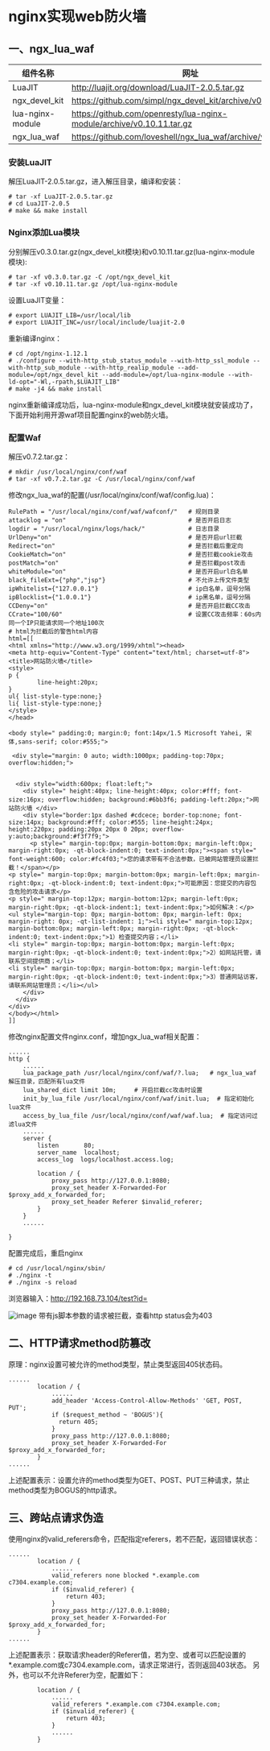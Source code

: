 # nginx实现web防火墙

## 一、ngx_lua_waf
组件名称 |网址
--- | ---
LuaJIT | http://luajit.org/download/LuaJIT-2.0.5.tar.gz
ngx_devel_kit | https://github.com/simpl/ngx_devel_kit/archive/v0.3.0.tar.gz
lua-nginx-module | https://github.com/openresty/lua-nginx-module/archive/v0.10.11.tar.gz
ngx_lua_waf | https://github.com/loveshell/ngx_lua_waf/archive/v0.7.2.tar.gz


### 安装LuaJIT
解压LuaJIT-2.0.5.tar.gz，进入解压目录，编译和安装：
```
# tar -xf LuaJIT-2.0.5.tar.gz
# cd LuaJIT-2.0.5
# make && make install
```
### Nginx添加Lua模块
分别解压v0.3.0.tar.gz(ngx_devel_kit模块)和v0.10.11.tar.gz(lua-nginx-module模块):
```
# tar -xf v0.3.0.tar.gz -C /opt/ngx_devel_kit
# tar -xf v0.10.11.tar.gz /opt/lua-nginx-module
```
设置LuaJIT变量：
```
# export LUAJIT_LIB=/usr/local/lib 
# export LUAJIT_INC=/usr/local/include/luajit-2.0
```
重新编译nginx：
```
# cd /opt/nginx-1.12.1
# ./configure --with-http_stub_status_module --with-http_ssl_module --with-http_sub_module --with-http_realip_module --add-module=/opt/ngx_devel_kit --add-module=/opt/lua-nginx-module --with-ld-opt="-Wl,-rpath,$LUAJIT_LIB"
# make -j4 && make install
```
nginx重新编译成功后，lua-nginx-module和ngx_devel_kit模块就安装成功了，下面开始利用开源waf项目配置nginx的web防火墙。
### 配置Waf
解压v0.7.2.tar.gz：
```
# mkdir /usr/local/nginx/conf/waf
# tar -xf v0.7.2.tar.gz -C /usr/local/nginx/conf/waf
```
修改ngx_lua_waf的配置(/usr/local/nginx/conf/waf/config.lua)：
```
RulePath = "/usr/local/nginx/conf/waf/wafconf/"   # 规则目录
attacklog = "on"                                  # 是否开启日志
logdir = "/usr/local/nginx/logs/hack/"            # 日志目录
UrlDeny="on"                                      # 是否开启url拦截
Redirect="on"                                     # 是否拦截后重定向
CookieMatch="on"                                  # 是否拦截cookie攻击
postMatch="on"                                    # 是否拦截post攻击
whiteModule="on"                                  # 是否开启url白名单
black_fileExt={"php","jsp"}                       # 不允许上传文件类型
ipWhitelist={"127.0.0.1"}                         # ip白名单，逗号分隔
ipBlocklist={"1.0.0.1"}                           # ip黑名单，逗号分隔
CCDeny="on"                                       # 是否开启拦截CC攻击
CCrate="100/60"                                   # 设置CC攻击频率：60s内同一个IP只能请求同一个地址100次
# html为拦截后的警告html内容
html=[[
<html xmlns="http://www.w3.org/1999/xhtml"><head>
<meta http-equiv="Content-Type" content="text/html; charset=utf-8">
<title>网站防火墙</title>
<style>
p {
        line-height:20px;
}
ul{ list-style-type:none;}
li{ list-style-type:none;}
</style>
</head>

<body style=" padding:0; margin:0; font:14px/1.5 Microsoft Yahei, 宋体,sans-serif; color:#555;">

 <div style="margin: 0 auto; width:1000px; padding-top:70px; overflow:hidden;">
  
  
  <div style="width:600px; float:left;">
    <div style=" height:40px; line-height:40px; color:#fff; font-size:16px; overflow:hidden; background:#6bb3f6; padding-left:20px;">网站防火墙 </div>
    <div style="border:1px dashed #cdcece; border-top:none; font-size:14px; background:#fff; color:#555; line-height:24px; height:220px; padding:20px 20px 0 20px; overflow-y:auto;background:#f3f7f9;">
      <p style=" margin-top:0px; margin-bottom:0px; margin-left:0px; margin-right:0px; -qt-block-indent:0; text-indent:0px;"><span style=" font-weight:600; color:#fc4f03;">您的请求带有不合法参数，已被网站管理员设置拦截！</span></p>
<p style=" margin-top:0px; margin-bottom:0px; margin-left:0px; margin-right:0px; -qt-block-indent:0; text-indent:0px;">可能原因：您提交的内容包含危险的攻击请求</p>
<p style=" margin-top:12px; margin-bottom:12px; margin-left:0px; margin-right:0px; -qt-block-indent:1; text-indent:0px;">如何解决：</p>
<ul style="margin-top: 0px; margin-bottom: 0px; margin-left: 0px; margin-right: 0px; -qt-list-indent: 1;"><li style=" margin-top:12px; margin-bottom:0px; margin-left:0px; margin-right:0px; -qt-block-indent:0; text-indent:0px;">1）检查提交内容；</li>
<li style=" margin-top:0px; margin-bottom:0px; margin-left:0px; margin-right:0px; -qt-block-indent:0; text-indent:0px;">2）如网站托管，请联系空间提供商；</li>
<li style=" margin-top:0px; margin-bottom:0px; margin-left:0px; margin-right:0px; -qt-block-indent:0; text-indent:0px;">3）普通网站访客，请联系网站管理员；</li></ul>
    </div>
  </div>
</div>
</body></html>
]]
```
修改nginx配置文件nginx.conf，增加ngx_lua_waf相关配置：
```
......
http {
    ......    
    lua_package_path /usr/local/nginx/conf/waf/?.lua;   # ngx_lua_waf解压目录，匹配所有lua文件
    lua_shared_dict limit 10m;     # 开启拦截cc攻击时设置
    init_by_lua_file /usr/local/nginx/conf/waf/init.lua;  # 指定初始化lua文件
    access_by_lua_file /usr/local/nginx/conf/waf/waf.lua;  # 指定访问过滤lua文件
    ......
    server {
        listen       80;
        server_name  localhost;
        access_log  logs/localhost.access.log;
        
        location / {
            proxy_pass http://127.0.0.1:8080;
            proxy_set_header X-Forwarded-For $proxy_add_x_forwarded_for;
            proxy_set_header Referer $invalid_referer;
        } 
    }
    ......    

}

```
配置完成后，重启nginx
```
# cd /usr/local/nginx/sbin/
# ./nginx -t
# ./nginx -s reload
```
浏览器输入：http://192.168.73.104/test?id=<script>alert('123');</script>

![image](http://fogray.github.io/fogray/images/nginx/ngx_lua_waf_error.png)
带有js脚本参数的请求被拦截，查看http status会为403

## 二、HTTP请求method防篡改
原理：nginx设置可被允许的method类型，禁止类型返回405状态码。
```
......
        location / {
            ......
            add_header 'Access-Control-Allow-Methods' 'GET, POST, PUT';
            if ($request_method ~ 'BOGUS'){
              return 405;
            }
            proxy_pass http://127.0.0.1:8080;
            proxy_set_header X-Forwarded-For $proxy_add_x_forwarded_for;
        }
......
```
上述配置表示：设置允许的method类型为GET、POST、PUT三种请求，禁止method类型为BOGUS的http请求。
## 三、跨站点请求伪造
使用nginx的valid_referers命令，匹配指定referers，若不匹配，返回错误状态：
```
......
        location / {
            ......
            valid_referers none blocked *.example.com c7304.example.com;
            if ($invalid_referer) {
                return 403;
            }
            proxy_pass http://127.0.0.1:8080;
            proxy_set_header X-Forwarded-For $proxy_add_x_forwarded_for;
        }
......
```
上述配置表示：获取请求header的Referer值，若为空、或者可以匹配设置的*.example.com或c7304.example.com，请求正常进行，否则返回403状态。
另外，也可以不允许Referer为空，配置如下：
```
        location / {
            ......
            valid_referers *.example.com c7304.example.com;
            if ($invalid_referer) {
                return 403;
            }
            ......
        }
```
